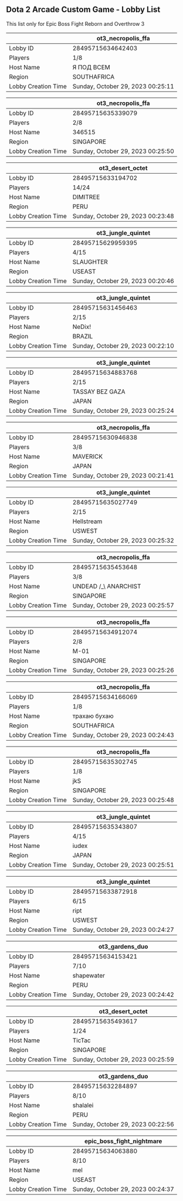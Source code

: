## Dota 2 Arcade Custom Game - Lobby List

This list only for Epic Boss Fight Reborn and Overthrow 3

|  | ot3_necropolis_ffa |
| ------ | ------ |
| Lobby ID | 28495715634642403 |
| Players | 1/8 |
| Host Name | Я ПОД ВСЕМ |
| Region | SOUTHAFRICA |
| Lobby Creation Time | Sunday, October 29, 2023 00:25:11 |


|  | ot3_necropolis_ffa |
| ------ | ------ |
| Lobby ID | 28495715635339079 |
| Players | 2/8 |
| Host Name | 346515 |
| Region | SINGAPORE |
| Lobby Creation Time | Sunday, October 29, 2023 00:25:50 |


|  | ot3_desert_octet |
| ------ | ------ |
| Lobby ID | 28495715633194702 |
| Players | 14/24 |
| Host Name | DIMITREE |
| Region | PERU |
| Lobby Creation Time | Sunday, October 29, 2023 00:23:48 |


|  | ot3_jungle_quintet |
| ------ | ------ |
| Lobby ID | 28495715629959395 |
| Players | 4/15 |
| Host Name | SLAUGHTER |
| Region | USEAST |
| Lobby Creation Time | Sunday, October 29, 2023 00:20:46 |


|  | ot3_jungle_quintet |
| ------ | ------ |
| Lobby ID | 28495715631456463 |
| Players | 2/15 |
| Host Name | NeDix! |
| Region | BRAZIL |
| Lobby Creation Time | Sunday, October 29, 2023 00:22:10 |


|  | ot3_jungle_quintet |
| ------ | ------ |
| Lobby ID | 28495715634883768 |
| Players | 2/15 |
| Host Name | TASSAY BEZ GAZA |
| Region | JAPAN |
| Lobby Creation Time | Sunday, October 29, 2023 00:25:24 |


|  | ot3_necropolis_ffa |
| ------ | ------ |
| Lobby ID | 28495715630946838 |
| Players | 3/8 |
| Host Name | MAVERICK |
| Region | JAPAN |
| Lobby Creation Time | Sunday, October 29, 2023 00:21:41 |


|  | ot3_jungle_quintet |
| ------ | ------ |
| Lobby ID | 28495715635027749 |
| Players | 2/15 |
| Host Name | Hellstream |
| Region | USWEST |
| Lobby Creation Time | Sunday, October 29, 2023 00:25:32 |


|  | ot3_necropolis_ffa |
| ------ | ------ |
| Lobby ID | 28495715635453648 |
| Players | 3/8 |
| Host Name | UNDEAD /_\ ANARCHIST |
| Region | SINGAPORE |
| Lobby Creation Time | Sunday, October 29, 2023 00:25:57 |


|  | ot3_necropolis_ffa |
| ------ | ------ |
| Lobby ID | 28495715634912074 |
| Players | 2/8 |
| Host Name | М-01 |
| Region | SINGAPORE |
| Lobby Creation Time | Sunday, October 29, 2023 00:25:26 |


|  | ot3_necropolis_ffa |
| ------ | ------ |
| Lobby ID | 28495715634166069 |
| Players | 1/8 |
| Host Name | трахаю бухаю |
| Region | SOUTHAFRICA |
| Lobby Creation Time | Sunday, October 29, 2023 00:24:43 |


|  | ot3_necropolis_ffa |
| ------ | ------ |
| Lobby ID | 28495715635302745 |
| Players | 1/8 |
| Host Name | jkS |
| Region | SINGAPORE |
| Lobby Creation Time | Sunday, October 29, 2023 00:25:48 |


|  | ot3_jungle_quintet |
| ------ | ------ |
| Lobby ID | 28495715635343807 |
| Players | 4/15 |
| Host Name | iudex |
| Region | JAPAN |
| Lobby Creation Time | Sunday, October 29, 2023 00:25:51 |


|  | ot3_jungle_quintet |
| ------ | ------ |
| Lobby ID | 28495715633872918 |
| Players | 6/15 |
| Host Name | ript |
| Region | USWEST |
| Lobby Creation Time | Sunday, October 29, 2023 00:24:27 |


|  | ot3_gardens_duo |
| ------ | ------ |
| Lobby ID | 28495715634153421 |
| Players | 7/10 |
| Host Name | shapewater |
| Region | PERU |
| Lobby Creation Time | Sunday, October 29, 2023 00:24:42 |


|  | ot3_desert_octet |
| ------ | ------ |
| Lobby ID | 28495715635493617 |
| Players | 1/24 |
| Host Name | TicTac |
| Region | SINGAPORE |
| Lobby Creation Time | Sunday, October 29, 2023 00:25:59 |


|  | ot3_gardens_duo |
| ------ | ------ |
| Lobby ID | 28495715632284897 |
| Players | 8/10 |
| Host Name | shalalei |
| Region | PERU |
| Lobby Creation Time | Sunday, October 29, 2023 00:22:56 |


|  | epic_boss_fight_nightmare |
| ------ | ------ |
| Lobby ID | 28495715634063880 |
| Players | 8/10 |
| Host Name | mel |
| Region | USEAST |
| Lobby Creation Time | Sunday, October 29, 2023 00:24:37 |


